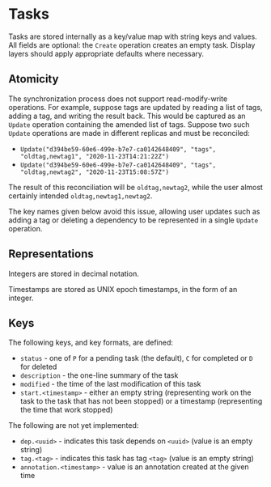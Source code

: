 # Tasks

Tasks are stored internally as a key/value map with string keys and values.
All fields are optional: the `Create` operation creates an empty task.
Display layers should apply appropriate defaults where necessary.

## Atomicity

The synchronization process does not support read-modify-write operations.
For example, suppose tags are updated by reading a list of tags, adding a tag, and writing the result back.
This would be captured as an `Update` operation containing the amended list of tags.
Suppose two such `Update` operations are made in different replicas and must be reconciled:
 * `Update("d394be59-60e6-499e-b7e7-ca0142648409", "tags", "oldtag,newtag1", "2020-11-23T14:21:22Z")`
 * `Update("d394be59-60e6-499e-b7e7-ca0142648409", "tags", "oldtag,newtag2", "2020-11-23T15:08:57Z")`

The result of this reconciliation will be `oldtag,newtag2`, while the user almost certainly intended `oldtag,newtag1,newtag2`.

The key names given below avoid this issue, allowing user updates such as adding a tag or deleting a dependency to be represented in a single `Update` operation.

## Representations

Integers are stored in decimal notation.

Timestamps are stored as UNIX epoch timestamps, in the form of an integer.

## Keys

The following keys, and key formats, are defined:

* `status` - one of `P` for a pending task (the default), `C` for completed or `D` for deleted
* `description` - the one-line summary of the task
* `modified` - the time of the last modification of this task
* `start.<timestamp>` - either an empty string (representing work on the task to the task that has not been stopped) or a timestamp (representing the time that work stopped)

The following are not yet implemented:

* `dep.<uuid>` - indicates this task depends on `<uuid>` (value is an empty string)
* `tag.<tag>` - indicates this task has tag `<tag>` (value is an empty string)
* `annotation.<timestamp>` - value is an annotation created at the given time
